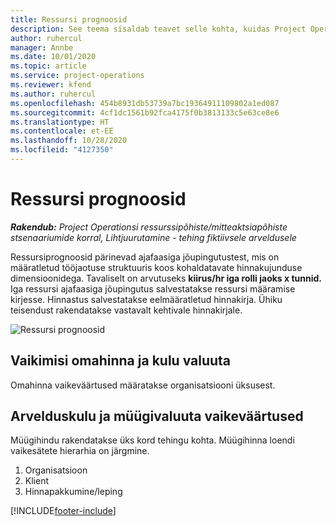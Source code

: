 ```yaml
---
title: Ressursi prognoosid
description: See teema sisaldab teavet selle kohta, kuidas Project Operationsis ressursiprognoose arvutatakse.
author: ruhercul
manager: Annbe
ms.date: 10/01/2020
ms.topic: article
ms.service: project-operations
ms.reviewer: kfend
ms.author: ruhercul
ms.openlocfilehash: 454b8931db53739a7bc19364911109802a1ed087
ms.sourcegitcommit: 4cf1dc1561b92fca4175f0b3813133c5e63ce8e6
ms.translationtype: HT
ms.contentlocale: et-EE
ms.lasthandoff: 10/28/2020
ms.locfileid: "4127350"
---
```

# <a name="resource-estimates"></a>Ressursi prognoosid

_**Rakendub:** Project Operationsi ressurssipõhiste/mitteaktsiapõhiste stsenaariumide korral,  Lihtjuurutamine - tehing fiktiivsele arveldusele_

Ressursiprognoosid pärinevad ajafaasiga jõupingutustest, mis on määratletud tööjaotuse struktuuris koos kohaldatavate hinnakujunduse dimensioonidega. Tavaliselt on arvutuseks **kiirus/hr iga rolli jaoks x tunnid.** Iga ressursi ajafaasiga jõupingutus salvestatakse ressursi määramise kirjesse. Hinnastus salvestatakse eelmääratletud hinnakirja. Ühiku teisendust rakendatakse vastavalt kehtivale hinnakirjale.

![Ressursi prognoosid](./media/navigation12.png)

## <a name="default-cost-price-and-cost-currency"></a>Vaikimisi omahinna ja kulu valuuta

Omahinna vaikeväärtused määratakse organisatsiooni üksusest.

## <a name="default-bill-rate-and-sales-currency"></a>Arvelduskulu ja müügivaluuta vaikeväärtused

Müügihindu rakendatakse üks kord tehingu kohta. Müügihinna loendi vaikesätete hierarhia on järgmine.

1. Organisatsioon
2. Klient
3. Hinnapakkumine/leping


[!INCLUDE[footer-include](../includes/footer-banner.md)]